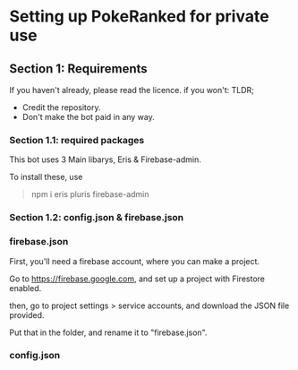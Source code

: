# Setting up PokeRanked for private use

## Section 1: Requirements

If you haven't already, please read the licence. if you won't:
TLDR;

- Credit the repository.
- Don't make the bot paid in any way.

### Section 1.1: required packages

This bot uses 3 Main libarys, Eris & Firebase-admin.

To install these, use

> npm i eris pluris firebase-admin

### Section 1.2: config.json & firebase.json

### firebase.json

First, you'll need a firebase account, where you can make a project.

Go to https://firebase.google.com, and set up a project with Firestore enabled.

then, go to project settings > service accounts, and download the JSON file provided.

Put that in the folder, and rename it to "firebase.json".

### config.json

